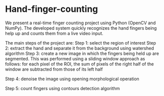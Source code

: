 # Hand-finger-counting
We present a real-time finger counting project using Python (OpenCV and NumPy).
The developed system quickly recognizes the hand fingers being help up and counts them from a live video input. 

The main steps of the project are:
Step 1: select the region of interest
Step 2: extract the hand and separate it from the background using watershed algorithm
Step 3: create a new image in which the fingers being held up are segmented. This was performed using a sliding window approach as follows: for each pixel of the ROI, the sum of pixels of the right half of the window are subtracted from those of its left half

Step 4: denoise the image using opening morphological operation

Step 5: count fingers using contours detection algorithm

